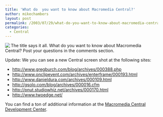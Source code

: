 ```yaml
---
title: 'What do  you want to know about Macromedia Central?'
author: mikechambers
layout: post
permalink: /2003/07/29/what-do-you-want-to-know-about-macromedia-central/
categories:
  - Central
---
```



<img src="http://www.macromedia.com/images/shared/product_logos/80x60/rune_central.jpg" align="left" />The title says it all. What do you want to know about Macromedia Central? Post your questions in the comments section.

Update: We you can see a new Central screen shot at the following sites:

*   <http://www.gregburch.com/blog/archives/000388.php>
*   <http://www.onclipevent.com/archives/enterframe/000193.html>
*   <http://www.danieldura.com/archives/000109.html>
*   <http://gsolo.com/blog/archives/000016.cfm>
*   <http://pnut.studiowhiz.net/archives/000170.html>
*   <http://www.twoedge.net/>

You can find a ton of additional information at the [Macromedia Central Development Center][1].

 [1]: http://www.macromedia.com/devnet/central/